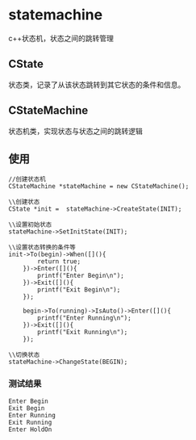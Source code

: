 # statemachine
c++状态机，状态之间的跳转管理
## CState
状态类，记录了从该状态跳转到其它状态的条件和信息。
## CStateMachine
状态机类，实现状态与状态之间的跳转逻辑
## 使用
```
//创建状态机
CStateMachine *stateMachine = new CStateMachine();
```

```
\\创建状态
CState *init =  stateMachine->CreateState(INIT);
```

```
\\设置初始状态
stateMachine->SetInitState(INIT);
```

```
\\设置状态转换的条件等
init->To(begin)->When([](){
        return true;
    })->Enter([](){
        printf("Enter Begin\n");
    })->Exit([](){
        printf("Exit Begin\n");
    });

    begin->To(running)->IsAuto()->Enter([](){
        printf("Enter Running\n");
    })->Exit([](){
        printf("Exit Running\n");
    });
```

```
\\切换状态
stateMachine->ChangeState(BEGIN);
```

### 测试结果
```
Enter Begin
Exit Begin
Enter Running
Exit Running
Enter HoldOn
```
